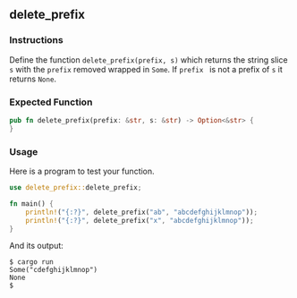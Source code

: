## delete_prefix

### Instructions

Define the function `delete_prefix(prefix, s)` which returns the string slice `s` with the `prefix` removed wrapped in `Some`. If `prefix ` is not a prefix of `s` it returns `None`.

### Expected Function

```rust
pub fn delete_prefix(prefix: &str, s: &str) -> Option<&str> {
}
```

### Usage

Here is a program to test your function.

```rust
use delete_prefix::delete_prefix;

fn main() {
	println!("{:?}", delete_prefix("ab", "abcdefghijklmnop"));
	println!("{:?}", delete_prefix("x", "abcdefghijklmnop"));
}
```

And its output:

```console
$ cargo run
Some("cdefghijklmnop")
None
$
```
